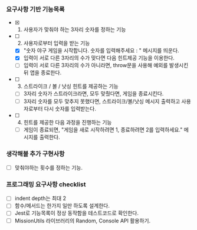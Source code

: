 ### 요구사항 기반 기능목록

- [x] 1. 사용자가 맞춰야 하는 3자리 숫자를 정하는 기능
- [ ] 2. 사용자로부터 입력을 받는 기능
  - [x] "숫자 야구 게임을 시작합니다. 숫자를 입력해주세요 : " 메시지를 띄운다.
  - [x] 입력이 서로 다른 3자리의 수가 맞다면 다음 힌트제공 기능을 이용한다.
  - [ ] 입력이 서로 다른 3자리의 수가 아니라면, throw문을 사용해 예외를 발생시킨 뒤 앱을 종료한다.
- [ ] 3. 스트라이크 / 볼 / 낫싱 힌트를 제공하는 기능
  - [ ] 3자리 숫자가 스트라이크라면, 모두 맞췄다면, 게임을 종료시킨다.
  - [ ] 3자리 숫자를 모두 맞추지 못했다면, 스트라이크/볼/낫싱 메시지 출력하고 사용자로부터 다시 숫자를 입력받는다.
- [ ] 4. 힌트를 제공한 다음 과정을 진행하는 기능
  - [ ] 게임이 종료되면, "게임을 새로 시작하려면 1, 종료하려면 2를 입력하세요." 메시지를 출력한다.

### 생각해볼 추가 구현사항

- [ ] 맞춰야하는 횟수를 정하는 기능.

### 프로그래밍 요구사항 checklist

- [ ] indent depth는 최대 2
- [ ] 함수/메서드는 한가지 일만 하도록 설계한다.
- [ ] Jest로 기능목록이 정상 동작함을 테스트코드로 확인한다.
- [ ] MissionUtils 라이브러리의 Random, Console API 활용하기.
